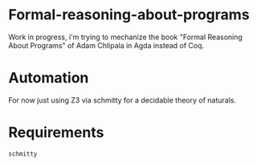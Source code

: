 # Formal-reasoning-about-programs

Work in progress, i'm trying to mechanize the book "Formal Reasoning About Programs" of Adam Chlipala in Agda instead of Coq.  

# Automation
For now just using Z3 via schmitty for a decidable theory of naturals. 

# Requirements
`schmitty`
